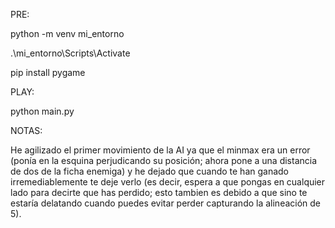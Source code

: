 PRE:

python -m venv mi_entorno 

.\mi_entorno\Scripts\Activate 

pip install pygame


PLAY:

python main.py

 
NOTAS:

He agilizado el primer movimiento de la AI ya que el minmax era un error (ponía en la esquina perjudicando su posición; ahora pone a una distancia de dos de la ficha enemiga) y he dejado que cuando te han ganado irremediablemente te deje verlo (es decir, espera a que pongas en cualquier lado para decirte que has perdido; esto tambien es debido a que sino te estaría delatando cuando puedes evitar perder capturando la alineación de 5).
